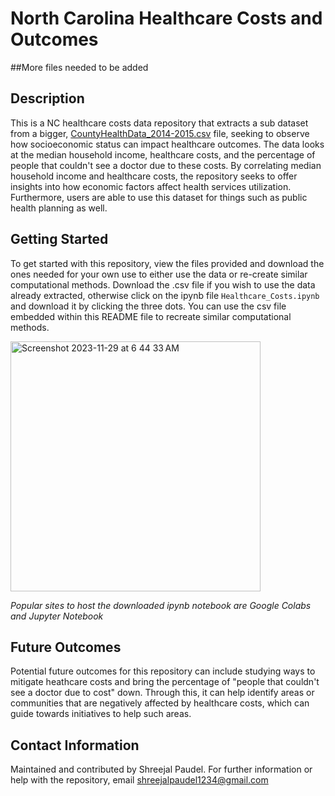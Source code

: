 # North Carolina Healthcare Costs and Outcomes 
##More files needed to be added
## Description 
This is a NC healthcare costs data repository that extracts a sub dataset from a bigger, [CountyHealthData_2014-2015.csv](https://acrobat.adobe.com/id/urn:aaid:sc:VA6C2:4af217e5-2988-404f-81f4-526b0c66502b) file, seeking to observe how socioeconomic status can impact healthcare outcomes. The data looks at the median household income, healthcare costs, and the percentage of people that couldn't see a doctor due to these costs. By correlating median household income and healthcare costs, the repository seeks to offer insights into how economic factors affect health services utilization. Furthermore, users are able to use this dataset for things such as public health planning as well. 

## Getting Started 
To get started with this repository, view the files provided and download the ones needed for your own use to either use the data or re-create similar computational methods. Download the .csv file if you wish to use the data already extracted, otherwise click on the ipynb file `Healthcare_Costs.ipynb` and download it by clicking the three dots. You can use the csv file embedded within this README file to recreate similar computational methods.

<img width="400" alt="Screenshot 2023-11-29 at 6 44 33 AM" src="https://github.com/kyteos/NC_Health_Costs/assets/85139863/36cf4093-2327-4c2d-adfb-ab6af0aae796">

*Popular sites to host the downloaded ipynb notebook are Google Colabs and Jupyter Notebook*


## Future Outcomes
Potential future outcomes for this repository can include studying ways to mitigate heathcare costs and bring the percentage of "people that couldn't see a doctor due to cost" down. Through this, it can help identify areas or communities that are negatively affected by healthcare costs, which can guide towards initiatives to help such areas.

## Contact Information 
Maintained and contributed by Shreejal Paudel. For further information or help with the repository, email [shreejalpaudel1234@gmail.com](shreejalpaudel1234@gmail.com)

